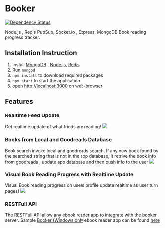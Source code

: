 # Booker
[![Dependency Status](https://gemnasium.com/badges/github.com/ratanparai/Booker.svg)](https://gemnasium.com/github.com/ratanparai/Booker)

Node.js , Redis PubSub, Socket.io , Express, MongoDB Book reading progress tracker.

## Installation Instruction
1. Install [MongoDB](https://www.mongodb.org/) , [Node.js](https://nodejs.org/en/), [Redis](http://redis.io/)
2. Run `mongod`
2. `npm install` to download required packages
3. `npm start` to start the application
4. open [http://localhost:3000](http://localhost:3000) on web-browser

## Features
### Realtime Feed Update
Get realtime update of what frieds are reading! 
![](https://raw.githubusercontent.com/ratanparai/Booker/master/public/images/home/live%20notification.gif)

### Books from Local and Goodreads Database
Book search invoke local and goodreads search. If any new book found by the searched string that is not in the app database, it retrive the book info from goodreads , update app database and then push info to the user 
![](https://raw.githubusercontent.com/ratanparai/Booker/master/public/images/home/local-online-booker.gif)

### Visual Book Reading Progress with Realtime Update
Visual Book reading progress on users profile update realtime as user turn pages!
![](https://raw.githubusercontent.com/ratanparai/Booker/master/public/images/home/progress%20realtime.gif)

### RESTFull API
The RESTFull API allow any ebook reader app to integrate with the booker server. Sample [Booker (Windows only](https://github.com/ratanparai/Booker-desktop)  ebook reader app can be found [here](https://github.com/ratanparai/Booker-desktop)
